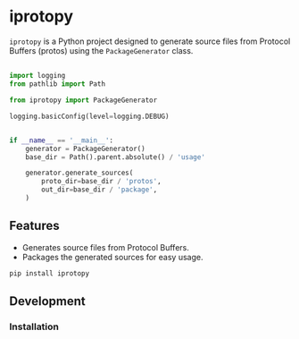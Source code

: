 # iprotopy

`iprotopy` is a Python project designed to generate source files from Protocol Buffers (protos) using the `PackageGenerator` class.

##

```python
import logging
from pathlib import Path

from iprotopy import PackageGenerator

logging.basicConfig(level=logging.DEBUG)


if __name__ == '__main__':
    generator = PackageGenerator()
    base_dir = Path().parent.absolute() / 'usage'

    generator.generate_sources(
        proto_dir=base_dir / 'protos',
        out_dir=base_dir / 'package',
    )

```

## Features

- Generates source files from Protocol Buffers.
- Packages the generated sources for easy usage.

```sh
pip install iprotopy

```

## Development
### Installation

